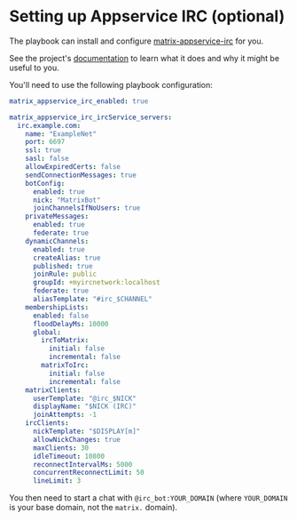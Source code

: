 # Setting up Appservice IRC (optional)

The playbook can install and configure [matrix-appservice-irc](https://github.com/TeDomum/matrix-appservice-irc) for you.

See the project's [documentation](https://github.com/TeDomum/matrix-appservice-irc/blob/master/HOWTO.md) to learn what it does and why it might be useful to you.

You'll need to use the following playbook configuration:

```yaml
matrix_appservice_irc_enabled: true

matrix_appservice_irc_ircService_servers:
  irc.example.com:
    name: "ExampleNet"
    port: 6697
    ssl: true
    sasl: false
    allowExpiredCerts: false
    sendConnectionMessages: true
    botConfig:
      enabled: true
      nick: "MatrixBot"
      joinChannelsIfNoUsers: true
    privateMessages:
      enabled: true
      federate: true
    dynamicChannels:
      enabled: true
      createAlias: true
      published: true
      joinRule: public
      groupId: +myircnetwork:localhost
      federate: true
      aliasTemplate: "#irc_$CHANNEL"
    membershipLists:
      enabled: false
      floodDelayMs: 10000
      global:
        ircToMatrix:
          initial: false
          incremental: false
        matrixToIrc:
          initial: false
          incremental: false
    matrixClients:
      userTemplate: "@irc_$NICK"
      displayName: "$NICK (IRC)"
      joinAttempts: -1
    ircClients:
      nickTemplate: "$DISPLAY[m]"
      allowNickChanges: true
      maxClients: 30
      idleTimeout: 10800
      reconnectIntervalMs: 5000
      concurrentReconnectLimit: 50
      lineLimit: 3
```

You then need to start a chat with `@irc_bot:YOUR_DOMAIN` (where `YOUR_DOMAIN` is your base domain, not the `matrix.` domain).
